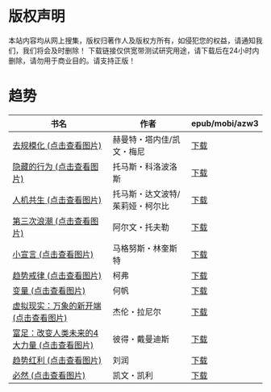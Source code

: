 # 版权声明

本站内容均从网上搜集，版权归著作人及版权方所有，如侵犯您的权益，请通知我们，我们将会及时删除！ 下载链接仅供宽带测试研究用途，请下载后在24小时内删除，请勿用于商业目的。请支持正版！

# 趋势

| 书名 | 作者 | epub/mobi/azw3 |
| --- | --- | --- |
| [去规模化 (点击查看图片)](https://www.dushupai.com/attachment/2024/06/10/e3e7bb60dc9ef59b.jpg) | 赫曼特・塔内佳/凯文・梅尼 | [下载](https://url89.ctfile.com/f/31084289-1356994687-e7d6a6?p=8866) |
| [隐藏的行为 (点击查看图片)](https://www.dushupai.com/attachment/2024/06/09/9a33fa31dcda9dff.jpg) | 托马斯・科洛波洛斯 | [下载](https://url89.ctfile.com/f/31084289-1357053679-c73b9c?p=8866) |
| [人机共生 (点击查看图片)](https://www.dushupai.com/attachment/2024/06/08/940979a756da4183.jpg) | 托马斯・达文波特/茱莉娅・柯尔比 | [下载](https://url89.ctfile.com/f/31084289-1357052242-ae31e9?p=8866) |
| [第三次浪潮 (点击查看图片)](https://www.dushupai.com/attachment/2024/06/06/fa7c4225b0e6d914.jpg) | 阿尔文・托夫勒 | [下载](https://url89.ctfile.com/f/31084289-1357032949-77397f?p=8866) |
| [小宣言 (点击查看图片)](https://www.dushupai.com/attachment/2024/06/05/916c1afe5fdd8850.jpg) | 马格努斯・林奎斯特 | [下载](https://url89.ctfile.com/f/31084289-1357027162-16e6c5?p=8866) |
| [趋势戒律 (点击查看图片)](https://www.dushupai.com/attachment/2024/06/05/c3e01066df6527ff.jpg) | 柯弗 | [下载](https://url89.ctfile.com/f/31084289-1357026925-f60e50?p=8866) |
| [变量 (点击查看图片)](https://www.dushupai.com/attachment/2024/06/05/a5a5ebd4aaf9974e.jpg) | 何帆 | [下载](https://url89.ctfile.com/f/31084289-1357026250-f993f8?p=8866) |
| [虚拟现实：万象的新开端 (点击查看图片)](https://www.dushupai.com/attachment/2024/06/04/eddbda1f0748978c.jpg) | 杰伦・拉尼尔 | [下载](https://url89.ctfile.com/f/31084289-1357023481-c4b2a4?p=8866) |
| [富足：改变人类未来的4大力量 (点击查看图片)](https://www.dushupai.com/attachment/2024/06/03/901e2b60e0456c94.jpg) | 彼得・戴曼迪斯 | [下载](https://url89.ctfile.com/f/31084289-1357015900-a0dfb0?p=8866) |
| [趋势红利 (点击查看图片)](https://www.dushupai.com/attachment/2024/06/03/323db82febedca20.jpg) | 刘润 | [下载](https://url89.ctfile.com/f/31084289-1357015312-024ddb?p=8866) |
| [必然 (点击查看图片)](https://www.dushupai.com/attachment/2024/06/01/837c42c435026ecd.jpg) | 凯文・凯利 | [下载](https://url89.ctfile.com/f/31084289-1357007995-a3825d?p=8866) |
